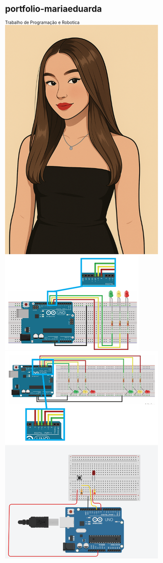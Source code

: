 # portfolio-mariaeduarda
Trabalho de Programação e Robotica
![alt text](Copilot_20250611_223846.png)
![alt text](<Captura de tela 2025-06-11 203900.png>)
![alt text](<Captura de tela 2025-06-11 204803.png>)
![alt text](<Captura de tela 2025-06-11 161132.png>)